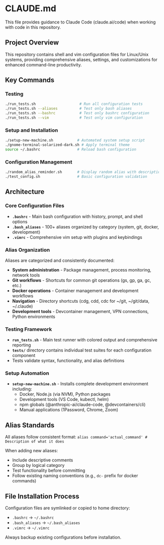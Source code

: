 # CLAUDE.md

This file provides guidance to Claude Code (claude.ai/code) when working with code in this repository.

## Project Overview

This repository contains shell and vim configuration files for Linux/Unix systems, providing comprehensive aliases, settings, and customizations for enhanced command-line productivity.

## Key Commands

### Testing
```bash
./run_tests.sh                    # Run all configuration tests
./run_tests.sh --aliases          # Test only bash aliases
./run_tests.sh --bashrc           # Test only bashrc configuration  
./run_tests.sh --vim              # Test only vim configuration
```

### Setup and Installation
```bash
./setup-new-machine.sh           # Automated system setup script
./gnome-terminal-solarized-dark.sh # Apply terminal theme
source ~/.bashrc                 # Reload bash configuration
```

### Configuration Management
```bash
./random_alias_reminder.sh       # Display random alias with description
./test_config.sh                 # Basic configuration validation
```

## Architecture

### Core Configuration Files
- **`.bashrc`** - Main bash configuration with history, prompt, and shell options
- **`.bash_aliases`** - 100+ aliases organized by category (system, git, docker, development)
- **`.vimrc`** - Comprehensive vim setup with plugins and keybindings

### Alias Organization
Aliases are categorized and consistently documented:
- **System administration** - Package management, process monitoring, network tools
- **Git workflows** - Shortcuts for common git operations (gs, gp, ga, gc, etc.)
- **Docker operations** - Container management and development workflows
- **Navigation** - Directory shortcuts (cdg, cdd, cdc for ~/git, ~/git/data, ~/.claude)
- **Development tools** - Devcontainer management, VPN connections, Python environments

### Testing Framework
- **`run_tests.sh`** - Main test runner with colored output and comprehensive reporting
- **`tests/`** directory contains individual test suites for each configuration component
- Tests validate syntax, functionality, and alias definitions

### Setup Automation
- **`setup-new-machine.sh`** - Installs complete development environment including:
  - Docker, Node.js (via NVM), Python packages
  - Development tools (VS Code, kubectl, helm)
  - npm globals (@anthropic-ai/claude-code, @devcontainers/cli)
  - Manual applications (1Password, Chrome, Zoom)

## Alias Standards

All aliases follow consistent format: `alias command='actual_command' # Description of what it does`

When adding new aliases:
- Include descriptive comments
- Group by logical category
- Test functionality before committing
- Follow existing naming conventions (e.g., `dc-` prefix for docker commands)

## File Installation Process

Configuration files are symlinked or copied to home directory:
- `.bashrc` → `~/.bashrc`
- `.bash_aliases` → `~/.bash_aliases` 
- `.vimrc` → `~/.vimrc`

Always backup existing configurations before installation.